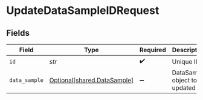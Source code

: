 # UpdateDataSampleIDRequest


## Fields

| Field                                                            | Type                                                             | Required                                                         | Description                                                      |
| ---------------------------------------------------------------- | ---------------------------------------------------------------- | ---------------------------------------------------------------- | ---------------------------------------------------------------- |
| `id`                                                             | *str*                                                            | :heavy_check_mark:                                               | Unique ID                                                        |
| `data_sample`                                                    | [Optional[shared.DataSample]](../../models/shared/datasample.md) | :heavy_minus_sign:                                               | DataSample object to be updated                                  |